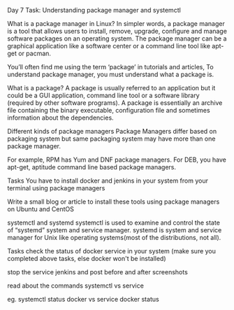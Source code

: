 Day 7 Task: Understanding package manager and systemctl

What is a package manager in Linux?
In simpler words, a package manager is a tool that allows users to install, remove, upgrade, configure and manage software packages on an operating system. The package manager can be a graphical application like a software center or a command line tool like apt-get or pacman.

You’ll often find me using the term ‘package’ in tutorials and articles, To understand package manager, you must understand what a package is.

What is a package?
A package is usually referred to an application but it could be a GUI application, command line tool or a software library (required by other software programs). A package is essentially an archive file containing the binary executable, configuration file and sometimes information about the dependencies.

Different kinds of package managers
Package Managers differ based on packaging system but same packaging system may have more than one package manager.

For example, RPM has Yum and DNF package managers. For DEB, you have apt-get, aptitude command line based package managers.

Tasks
You have to install docker and jenkins in your system from your terminal using package managers

Write a small blog or article to install these tools using package managers on Ubuntu and CentOS

systemctl and systemd
systemctl is used to examine and control the state of “systemd” system and service manager. systemd is system and service manager for Unix like operating systems(most of the distributions, not all).

Tasks
check the status of docker service in your system (make sure you completed above tasks, else docker won't be installed)

stop the service jenkins and post before and after screenshots

read about the commands systemctl vs service

eg. systemctl status docker vs service docker status